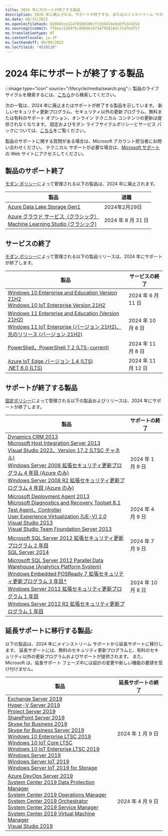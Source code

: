 ```yaml
---
title: 2024 年にサポートが終了する製品
description: 2024 年に廃止される、サポートが終了する、またはメインストリーム サポートから延長サポートに移行する製品を確認してください。
ms.date: 08/31/2022
ms.openlocfilehash: 810bb5ce124705b8100cfc934d14e8ebf5343554
ms.sourcegitcommit: 7f8eec52b9f5c890d6cb734795818dc72afbdf57
ms.translationtype: HT
ms.contentlocale: ja-JP
ms.lasthandoff: 09/09/2022
ms.locfileid: "4518118"
---
```

# <a name="products-ending-support-in-2024"></a>2024 年にサポートが終了する製品

:::image type="icon" source="/lifecycle/media/search.png":::
製品のライフサイクルを検索するには、[こちら](/lifecycle/products/)から検索してください。

次の一覧は、2024 年に廃止またはサポートが終了する製品を示しています。 新しいセキュリティ更新プログラム、セキュリティ以外の更新プログラム、無料または有料のサポート オプション、オンライン テクニカル コンテンツの更新は提供されなくなります。 固定およびモダン ライフサイクルポリシーとサービス パックについては、[こちら](/lifecycle/overview/product-end-of-support-overview)をご覧ください。

製品のサポートに関する質問がある場合は、Microsoft アカウント担当者にお問い合わせください。 テクニカル サポートが必要な場合は、[Microsoft サポート](https://support.microsoft.com/contactus/?ws=support)の Web サイトにアクセスしてください。

## <a name="product-retirements"></a>製品のサポート終了

[モダン ポリシー](/lifecycle/policies/modern)によって管理される以下の製品は、2024 年に廃止されます。

| 製品 | 退職 |
| --- | --- |
| [Azure Data Lake Storage Gen1](/lifecycle/products/azure-data-lake-storage-gen1?branch=live)<br> | 2024年2月29日 |
| [Azure クラウド サービス（クラシック）](/lifecycle/products/azure-cloud-services-classic?branch=live)<br>[Machine Learning Studio (クラシック)](/lifecycle/products/machine-learning-studio-classic?branch=live)<br> | 2024 年 8 月 31 日 |


## <a name="release-end-of-servicing"></a>サービスの終了

[モダン ポリシー](/lifecycle/policies/modern)によって管理される以下の製品リリースは、2024 年にサポートが終了します。

| 製品 | サービスの終了 |
| --- | --- |
| [Windows 10 Enterprise and Education Version 21H2](/lifecycle/products/windows-10-enterprise-and-education?branch=live)<br>[Windows 10 IoT Enterprise Version 21H2](/lifecycle/products/windows-10-iot-enterprise?branch=live)<br> | 2024 年 6 月 11 日 |
| [Windows 11 Enterprise and Education (Version 21H2)](/lifecycle/products/windows-11-enterprise-and-education-version-21h2?branch=live)<br>[Windows 11 IoT Enterprise (バージョン 21H2)、元のリリース (バージョン 21H2)](/lifecycle/products/windows-11-iot-enterprise-version-21h2?branch=live)<br> | 2024 年 10 月 8 日 |
| [PowerShell、PowerShell 7.2 (LTS-current)](/lifecycle/products/powershell?branch=live)<br> | 2024 年 11 月 8 日 |
| [Azure IoT Edge バージョン 1.4 (LTS)](/lifecycle/products/azure-iot-edge?branch=live)<br>[.NET 6.0 (LTS)](/lifecycle/products/microsoft-net-and-net-core?branch=live)<br> | 2024 年 11 月 12 日 |


## <a name="products-reaching-end-of-support"></a>サポートが終了する製品

[固定ポリシー](/lifecycle/policies/fixed)によって管理される以下の製品およびリリースは、2024 年にサポートが終了します。

| 製品 | サポートの終了 |
| --- | --- |
| [Dynamics CRM 2013](/lifecycle/products/dynamics-crm-2013?branch=live)<br>[Microsoft Host Integration Server 2013](/lifecycle/products/microsoft-host-integration-server-2013?branch=live)<br>[Visual Studio 2022、Version 17.2 (LTSC チャネル)](/lifecycle/products/visual-studio-2022?branch=live)<br>[Windows Server 2008 拡張セキュリティ更新プログラム 4 年目 (Azure のみ)](/lifecycle/products/windows-server-2008?branch=live)<br>[Windows Server 2008 R2 拡張セキュリティ更新プログラム 4 年目 (Azure のみ)](/lifecycle/products/windows-server-2008-r2?branch=live)<br> | 2024 年 1 月 9 日 |
| [Microsoft Deployment Agent 2013](/lifecycle/products/microsoft-deployment-agent-2013?branch=live)<br>[Microsoft Diagnostics and Recovery Toolset 8.1](/lifecycle/products/microsoft-diagnostics-and-recovery-toolset-81?branch=live)<br>[Test Agent、Controller](/lifecycle/products/test-agent-controller?branch=live)<br>[User Experience Virtualization (UE-V) 2.0](/lifecycle/products/user-experience-virtualization-uev-20?branch=live)<br>[Visual Studio 2013](/lifecycle/products/visual-studio-2013?branch=live)<br>[Visual Studio Team Foundation Server 2013](/lifecycle/products/visual-studio-team-foundation-server-2013?branch=live)<br> | 2024 年 4 月 9 日 |
| [Microsoft SQL Server 2012 拡張セキュリティ更新プログラム 2 年目](/lifecycle/products/microsoft-sql-server-2012?branch=live)<br>[SQL Server 2014](/lifecycle/products/sql-server-2014?branch=live)<br> | 2024 年 7 月 9 日 |
| [Microsoft SQL Server 2012 Parallel Data Warehouse (Analytics Platform System)](/lifecycle/products/microsoft-sql-server-2012-parallel-data-warehouse-analytics-platform-system?branch=live)<br>[Windows Embedded POSReady 7 拡張セキュリティ更新プログラム 3 年目*](/lifecycle/products/windows-embedded-posready-7?branch=live)<br>[Windows Server 2012 拡張セキュリティ更新プログラム 1 年目](/lifecycle/products/windows-server-2012?branch=live)<br>[Windows Server 2012 R2 拡張セキュリティ更新プログラム 1 年目](/lifecycle/products/windows-server-2012-r2?branch=live)<br> | 2024 年 10 月 8 日 |


## <a name="products-moving-to-extended-support"></a>延長サポートに移行する製品:

以下の製品は、2024 年にメインストリーム サポートから延長サポートに移行します。 延長サポートには、無料のセキュリティ更新プログラムと、有料のセキュリティ以外の更新プログラムおよびサポートが提供されます。 また、Microsoft は、延長サポート フェーズ中には設計の変更や新しい機能の要請を受け付けません。

| 製品 | 延長サポートの終了 |
| --- | --- |
| [Exchange Server 2019](/lifecycle/products/exchange-server-2019?branch=live)<br>[Hyper-V Server 2019](/lifecycle/products/hyperv-server-2019?branch=live)<br>[Project Server 2019](/lifecycle/products/project-server-2019?branch=live)<br>[SharePoint Server 2019](/lifecycle/products/sharepoint-server-2019?branch=live)<br>[Skype for Business 2019](/lifecycle/products/skype-for-business-2019?branch=live)<br>[Skype for Business Server 2019](/lifecycle/products/skype-for-business-server-2019?branch=live)<br>[Windows 10 Enterprise LTSC 2019](/lifecycle/products/windows-10-enterprise-ltsc-2019?branch=live)<br>[Windows 10 IoT Core LTSC](/lifecycle/products/windows-10-iot-core-ltsc?branch=live)<br>[Windows 10 IoT Enterprise LTSC 2019](/lifecycle/products/windows-10-iot-enterprise-ltsc-2019?branch=live)<br>[Windows Server 2019](/lifecycle/products/windows-server-2019?branch=live)<br>[Windows Server IoT 2019](/lifecycle/products/windows-server-iot-2019?branch=live)<br>[Windows Server IoT 2019 for Storage](/lifecycle/products/windows-server-iot-2019-for-storage?branch=live)<br> | 2024 年 1 月 9 日 |
| [Azure DevOps Server 2019](/lifecycle/products/azure-devops-server-2019?branch=live)<br>[System Center 2019 Data Protection Manager](/lifecycle/products/system-center-2019-data-protection-manager?branch=live)<br>[System Center 2019 Operations Manager](/lifecycle/products/system-center-2019-operations-manager?branch=live)<br>[System Center 2019 Orchestrator](/lifecycle/products/system-center-2019-orchestrator?branch=live)<br>[System Center 2019 Service Manager](/lifecycle/products/system-center-2019-service-manager?branch=live)<br>[System Center 2019 Virtual Machine Manager](/lifecycle/products/system-center-2019-virtual-machine-manager?branch=live)<br>[Visual Studio 2019](/lifecycle/products/visual-studio-2019?branch=live)<br> | 2024 年 4 月 9 日 |
